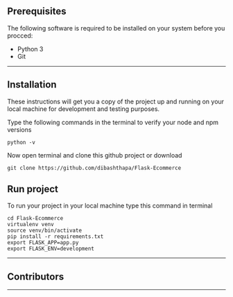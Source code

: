 
## Prerequisites
The following software is required to be installed on your system before you procced:
* Python 3
* Git

---
 
## Installation

These instructions will get you a copy of the project up and running on your local machine for development and testing purposes.

Type the following commands in the terminal to verify your node and npm versions
```
python -v
```

Now open terminal and clone this github project or download

```
git clone https://github.com/dibashthapa/Flask-Ecommerce
```


## Run project

To run your project in your local machine type this command in terminal
```
cd Flask-Ecommerce
virtualenv venv
source venv/bin/activate
pip install -r requirements.txt
export FLASK_APP=app.py
export FLASK_ENV=development
```
--- 

## Contributors

    
-----------

